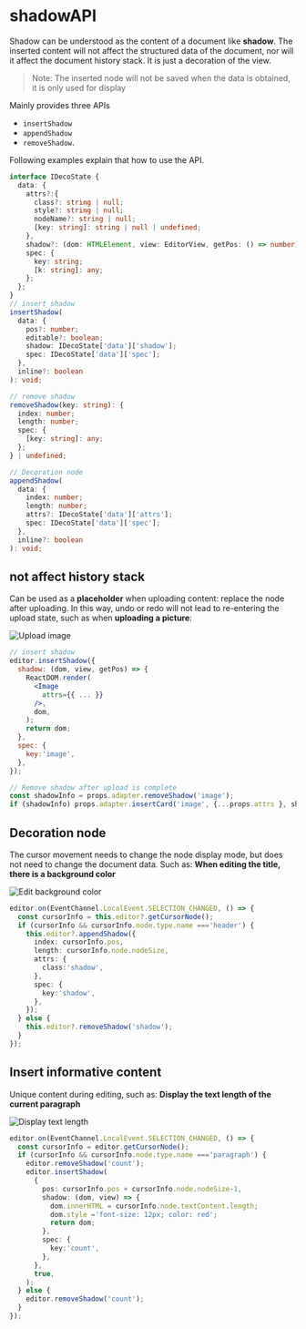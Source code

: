 # shadowAPI

Shadow can be understood as the content of a document like **shadow**.
The inserted content will not affect the structured data of the document, nor will it affect the document history stack. It is just a decoration of the view.

> Note: The inserted node will not be saved when the data is obtained, it is only used for display

Mainly provides three APIs

- `insertShadow`
- `appendShadow`
- `removeShadow`.

Following examples explain that how to use the API.

```typescript
interface IDecoState {
  data: {
    attrs?:{
      class?: string | null;
      style?: string | null;
      nodeName?: string | null;
      [key: string]: string | null | undefined;
    },
    shadow?: (dom: HTMLElement, view: EditorView, getPos: () => number) => HTMLElement;
    spec: {
      key: string;
      [k: string]: any;
    };
  };
}
// insert shadow
insertShadow(
  data: {
    pos?: number;
    editable?: boolean;
    shadow: IDecoState['data']['shadow'];
    spec: IDecoState['data']['spec'];
  },
  inline?: boolean
): void;

// remove shadow
removeShadow(key: string): {
  index: number;
  length: number;
  spec: {
    [key: string]: any;
  };
} | undefined;

// Decoration node
appendShadow(
  data: {
    index: number;
    length: number;
    attrs?: IDecoState['data']['attrs'];
    spec: IDecoState['data']['spec'];
  },
  inline?: boolean
): void;
```

## not affect history stack

Can be used as a **placeholder** when uploading content: replace the node after uploading. In this way, undo or redo will not lead to re-entering the upload state, such as when **uploading a picture**:

![Upload image](/_media/shadow-api-01.gif)

```jsx
// insert shadow
editor.insertShadow({
  shadow: (dom, view, getPos) => {
    ReactDOM.render(
      <Image
        attrs={{ ... }}
      />,
      dom,
    );
    return dom;
  },
  spec: {
    key:'image',
  },
});

// Remove shadow after upload is complete
const shadowInfo = props.adapter.removeShadow('image');
if (shadowInfo) props.adapter.insertCard('image', {...props.attrs }, shadowInfo.index);
```

## Decoration node

The cursor movement needs to change the node display mode, but does not need to change the document data. Such as: **When editing the title, there is a background color**

![Edit background color](/_media/shadow-api-02.gif)

```typescript
editor.on(EventChannel.LocalEvent.SELECTION_CHANGED, () => {
  const cursorInfo = this.editor?.getCursorNode();
  if (cursorInfo && cursorInfo.node.type.name ==='header') {
    this.editor?.appendShadow({
      index: cursorInfo.pos,
      length: cursorInfo.node.nodeSize,
      attrs: {
        class:'shadow',
      },
      spec: {
        key:'shadow',
      },
    });
  } else {
    this.editor?.removeShadow('shadow');
  }
});
```

## Insert informative content

Unique content during editing, such as: **Display the text length of the current paragraph**

![Display text length](/_media/shadow-api-03.gif)

```typescript
editor.on(EventChannel.LocalEvent.SELECTION_CHANGED, () => {
  const cursorInfo = editor.getCursorNode();
  if (cursorInfo && cursorInfo.node.type.name ==='paragraph') {
    editor.removeShadow('count');
    editor.insertShadow(
      {
        pos: cursorInfo.pos + cursorInfo.node.nodeSize-1,
        shadow: (dom, view) => {
          dom.innerHTML = cursorInfo.node.textContent.length;
          dom.style ='font-size: 12px; color: red';
          return dom;
        },
        spec: {
          key:'count',
        },
      },
      true,
    );
  } else {
    editor.removeShadow('count');
  }
});
```